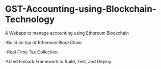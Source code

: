# GST-Accounting-using-Blockchain-Technology
A Webapp to manage accounting using Ethereum Blockchain

-Build on top of Ethereum BlockChain.

-Real-Time Tax Collection.

-Used Embark Framework to Build, Test, and Deploy.
